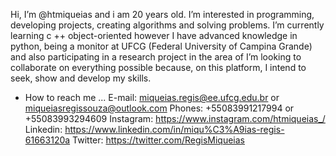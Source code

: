 Hi, I’m @htmiqueias and i am 20 years old.
I’m interested in programming, developing projects, creating algorithms and solving problems. 
I’m currently learning c ++ object-oriented however I have advanced knowledge in python, being a monitor at UFCG (Federal University of Campina Grande) and also participating in a research project in the area of 
I’m looking to collaborate on everything possible because, on this platform, I intend to seek, show and develop my skills.
- How to reach me ...
  E-mail: miqueias.regis@ee.ufcg.edu.br or miqueiasregissouza@outlook.com
  Phones: +55083991217994 or +55083993294609
  Instagram: https://www.instagram.com/htmiqueias_/
  Linkedin: https://www.linkedin.com/in/miqu%C3%A9ias-regis-61663120a
  Twitter: https://twitter.com/RegisMiqueias
